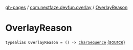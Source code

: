 [gh-pages](../index.md) / [com.nextfaze.devfun.overlay](index.md) / [OverlayReason](./-overlay-reason.md)

# OverlayReason

`typealias OverlayReason = () -> `[`CharSequence`](https://kotlinlang.org/api/latest/jvm/stdlib/kotlin/-char-sequence/index.html) [(source)](https://github.com/NextFaze/dev-fun/tree/master/devfun/src/main/java/com/nextfaze/devfun/overlay/OverlayWindow.kt#L35)